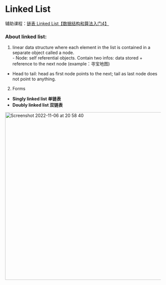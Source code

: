# Linked List
辅助课程：[链表 Linked List【数据结构和算法入门4】](https://www.bilibili.com/video/BV1rE411g788/?spm_id_from=333.337.search-card.all.click&vd_source=44f1c1dde1ba80d40cfa333db0f6fc7a)
### About linked list:
1. linear data structure where each element in the list is contained in a separate object called a node.
<br>  - Node: self referential objects. Contain two infos: data stored + reference to the next node (example：寻宝地图)
* Head to tail: head as first node points to the next; tail as last node does not point to anything.
2. Forms
* **Singly linked list 单链表**
* **Doubly linked list 双链表**
 <img width="541" alt="Screenshot 2022-11-06 at 20 58 40" src="https://user-images.githubusercontent.com/111238960/200194837-f8faaba1-ada4-4a70-96a8-d609373f3f6e.png">

